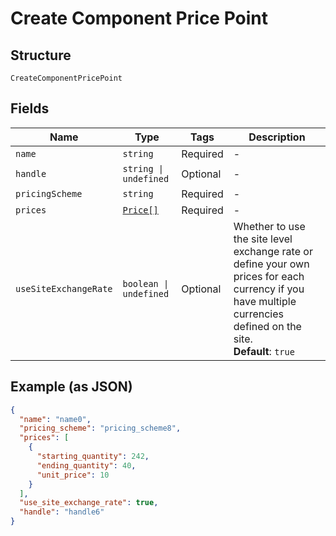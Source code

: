 
# Create Component Price Point

## Structure

`CreateComponentPricePoint`

## Fields

| Name | Type | Tags | Description |
|  --- | --- | --- | --- |
| `name` | `string` | Required | - |
| `handle` | `string \| undefined` | Optional | - |
| `pricingScheme` | `string` | Required | - |
| `prices` | [`Price[]`](../../doc/models/price.md) | Required | - |
| `useSiteExchangeRate` | `boolean \| undefined` | Optional | Whether to use the site level exchange rate or define your own prices for each currency if you have multiple currencies defined on the site.<br>**Default**: `true` |

## Example (as JSON)

```json
{
  "name": "name0",
  "pricing_scheme": "pricing_scheme8",
  "prices": [
    {
      "starting_quantity": 242,
      "ending_quantity": 40,
      "unit_price": 10
    }
  ],
  "use_site_exchange_rate": true,
  "handle": "handle6"
}
```

